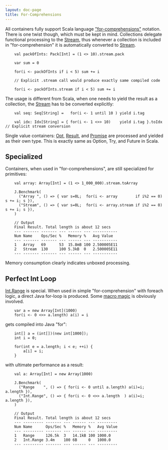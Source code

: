```yaml
---
layout: doc-page
title: For-Comprehensions 
---
```


All containers fully support Scala language ["for-comprehensions"](https://docs.scala-lang.org/tour/for-comprehensions.html) notation.
There is one twist though, which must be kept in mind. Collections delegate functional processing to the
[Stream](../../api/scalqa/val/Stream.html), thus whenever
a collection is included in "for-comprehension" it is automatically converted to [Stream](../../api/scalqa/val/Stream.html).

```
    val packOfInts: Pack[Int] = (1 <> 10).stream.pack

    var sum = 0

    for(i <- packOfInts if i < 5) sum += i    

    // Explicit .stream call would produce exactly same compiled code 

    for(i <- packOfInts.stream if i < 5) sum += i    

```

The usage is different from Scala, when one needs to yield the result as a collection,
the [Stream](../../api/scalqa/val/Stream.html) has to be converted explicitly:  
  
```
    val seq: Seq[String] =   for(i <- 1 until 10 ) yield i.tag

    val idx: Idx[String] = { for(i <- 1 <>> 10)    yield i.tag }.toIdx  // Explicit stream conversion  
```
 
Single value containers: [Opt](../../api/scalqa/val/Opt.html), [Result](../../api/scalqa/val/Result.html),
and [Promise](../../api/scalqa/val/Promise.html) are processed and yielded as their own type.
This is exactly same as Option, Try, and Future in Scala.
   
## Specialized

Containers, when used in "for-comprehensions", are still specialized for primitives:

```
    val array: Array[Int] = (1 <> 1_000_000).stream.toArray

    J.Benchmark(
      ("Array ", () => { var s=0L;  for(i <- array        if i%2 == 0) s += i; s }),
      ("Stream", () => { var s=0L;  for(i <- array.stream if i%2 == 0) s += i; s }),
    )

    // Output
    Final Result. Total length is about 12 secs
    --- ------- ------- --- ------ --- -----------
    Num Name    Ops/Sec %   Memory %   Avg Value
    --- ------- ------- --- ------ --- -----------
    1   Array   69      53  15.8mB 100 2.500005E11
    2   Stream  130     100 5.3kB  0   2.500005E11
    --- ------- ------- --- ------ --- -----------
```
Memory consumption clearly indicates unboxed processing.

## Perfect Int Loop

[Int.Range](../../api/scalqa/lang/int/_methods.html) is special.
When used in simple "for-comprehension" with foreach logic, a direct Java for-loop is produced.
Some [macro magic](https://github.com/scalqa/scalqa/blob/master/core/src/scalqa/lang/int/z/range/foreachMacro.scala) is obviously involved.

```
    var a = new Array[Int](1000)
    for(i <- 0 <>> a.length) a(i) = i
```
gets compiled into Java "for":
```
    int[] a = (int[])(new int[1000]);
    int i = 0;

    for(int e = a.length; i < e; ++i) {
        a[i] = i;
    }
```
with ultimate performance as a result:
```
    val a: Array[Int] = new Array(1000)

    J.Benchmark(
      ("Range    ", () => { for(i <- 0 until a.length) a(i)=i; a.length }),
      ("Int.Range", () => { for(i <- 0 <>> a.length  ) a(i)=i; a.length }),
    )

    // Output
    Final Result. Total length is about 12 secs
    --- --------- ------- --- ------ --- ---------
    Num Name      Ops/Sec %   Memory %   Avg Value
    --- --------- ------- --- ------ --- ---------
    1   Range     126.5k  3   14.1kB 100 1000.0
    2   Int.Range 3.4m    100 6B     0   1000.0
    --- --------- ------- --- ------ --- ---------
```
